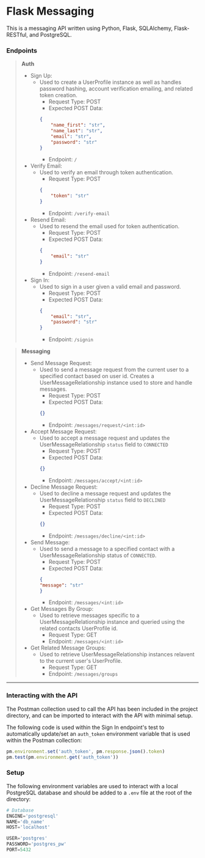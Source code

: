 # Flask Messaging

This is a messaging API written using Python, Flask, SQLAlchemy, Flask-RESTful, and PostgreSQL.

### Endpoints

> **Auth**
> - Sign Up:
>     - Used to create a UserProfile instance as well as handles password hashing, account verification emailing, and related token creation.
>         - Request Type: POST
>         - Expected POST Data:
>         ```json
>         {
>             "name_first": "str",
>             "name_last": "str",
>             "email": "str",
>             "password": "str"
>         }
>         ```
>         - Endpoint: ```/```
> - Verify Email:
>     - Used to verify an email through token authentication.
>         - Request Type: POST
>         ```json
>         {
>             "token": "str"
>         }
>         ```
>         - Endpoint: ```/verify-email```
> - Resend Email:
>     - Used to resend the email used for token authentication.
>         - Request Type: POST
>         - Expected POST Data:
>         ```json
>         {
>             "email": "str"
>         }
>         ```
>         - Endpoint: ```/resend-email```
> - Sign In:
>     - Used to sign in a user given a valid email and password.
>         - Request Type: POST
>         - Expected POST Data:
>         ```json
>         {
>             "email": "str",
>             "password": "str"
>         }
>         ```
>         - Endpoint: ```/signin```

> **Messaging**
> - Send Message Request:
>     - Used to send a message request from the current user to a specified contact based on user id. Creates a UserMessageRelationship instance used to store and handle messages.
>         - Request Type: POST
>         - Expected POST Data:
>         ```json
>         {}
>         ```
>         - Endpoint: ```/messages/request/<int:id>```
> - Accept Message Request:
>     - Used to accept a message request and updates the UserMessageRelationship ```status``` field to ```CONNECTED```
>         - Request Type: POST
>         - Expected POST Data:
>         ```json
>         {}
>         ```
>         - Endpoint: ```/messages/accept/<int:id>```
> - Decline Message Request:
>     - Used to decline a message request and updates the UserMessageRelationship ```status``` field to ```DECLINED```
>         - Request Type: POST
>         - Expected POST Data:
>         ```json
>         {}
>         ```
>         - Endpoint: ```/messages/decline/<int:id>```
> - Send Message:
>     - Used to send a message to a specified contact with a UserMessageRelationship status of ```CONNECTED```.
>         - Request Type: POST
>         - Expected POST Data:
>         ```json
>         {
>         "message": "str"
>         }
>         ```
>         - Endpoint: ```/messages/<int:id>```
> - Get Messages By Group:
>     - Used to retrieve messages specific to a UserMessageRelationship instance and queried using the related contacts UserProfile id.
>         - Request Type: GET
>         - Endpoint: ```/messages/<int:id>```
> - Get Related Message Groups:
>     - Used to retrieve UserMessageRelationship instances relavent to the current user's UserProfile.
>         - Request Type: GET
>         - Endpoint: ```/messages/groups```

--- 

### Interacting with the API

The Postman collection used to call the API has been included in the project directory, and can be imported to interact with the API with minimal setup.

The following code is used within the Sign In endpoint's test to automatically update/set an ```auth_token``` environment variable that is used within the Postman collection:
```javascript
pm.environment.set('auth_token', pm.response.json().token)
pm.test(pm.environment.get('auth_token'))
```

### Setup

The following environment variables are used to interact with a local PostgreSQL database and should be added to a ```.env``` file at the root of the directory:
```python
# Database
ENGINE='postgresql'
NAME='db_name'
HOST='localhost'

USER='postgres'
PASSWORD='postgres_pw'
PORT=5432
```